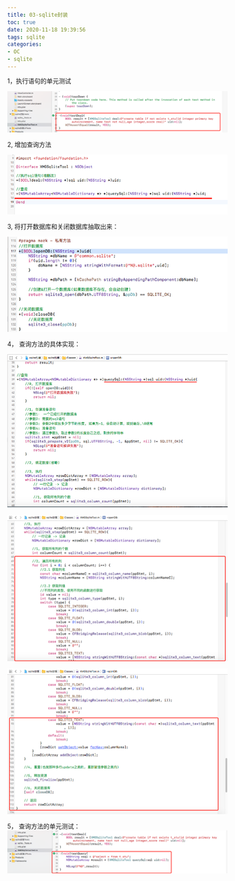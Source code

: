 ```yaml
---
title: 03-sqlite封装
toc: true
date: 2020-11-18 19:39:56
tags: sqlite
categories:
- OC
- sqlite
---
```



1，执行语句的单元测试

![](03-sqlite封装/03_001.png)

2,  增加查询方法

![](03-sqlite封装/03_002.png)

3,  将打开数据库和关闭数据库抽取出来：

![](03-sqlite封装/03_003.png)

4， 查询方法的具体实现：

![](03-sqlite封装/03_004.png)

![](03-sqlite封装/03_005.png)

![](03-sqlite封装/03_006.png)


5， 查询方法的单元测试：
![](03-sqlite封装/03_007.png)
